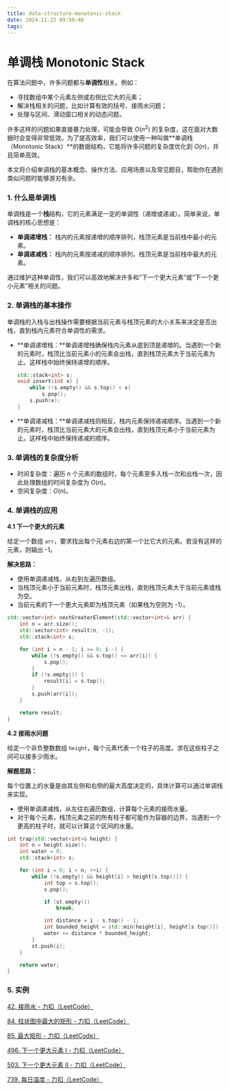```yaml
---
title: data-structure-monotonic-stack
date: 2024-11-22 09:59:40
tags:
---
```


# 单调栈 Monotonic Stack

在算法问题中，许多问题都与**单调性**相关。例如：

- 寻找数组中某个元素左侧或右侧比它大的元素；
- 解决栈相关的问题，比如计算有效的括号、接雨水问题；
- 处理与区间、滑动窗口相关的动态问题。

许多这样的问题如果直接暴力处理，可能会导致 $O(n^2)$ 的复杂度，这在面对大数据时会变得非常低效。为了提高效率，我们可以使用一种叫做**单调栈（Monotonic Stack）**的数据结构，它能将许多问题的复杂度优化到 $O(n)$，并且简单高效。

本文将介绍单调栈的基本概念、操作方法、应用场景以及常见题目，帮助你在遇到类似问题时能够游刃有余。



### 1. 什么是单调栈

单调栈是一个**栈**结构，它的元素满足一定的单调性（递增或递减）。简单来说，单调栈的核心思想是：

- **单调递增栈：** 栈内的元素按递增的顺序排列，栈顶元素是当前栈中最小的元素。
- **单调递减栈：** 栈内的元素按递减的顺序排列，栈顶元素是当前栈中最大的元素。

通过维护这种单调性，我们可以高效地解决许多和“下一个更大元素”或“下一个更小元素”相关的问题。



### 2. 单调栈的基本操作

单调栈的入栈与出栈操作需要根据当前元素与栈顶元素的大小关系来决定是否出栈，直到栈内元素符合单调性的需求。

- **单调递增栈：**单调递增栈确保栈内元素从底到顶是递增的。当遇到一个新的元素时，栈顶比当前元素小的元素会出栈，直到栈顶元素大于当前元素为止。这样栈中始终保持递增的顺序。

  ```c++
  std::stack<int> s;
  void insert(int x) {
      while (!s.empty() && s.top() < x)
          s.pop();
      s.push(x);
  }
  ```

- **单调递减栈：**单调递减栈则相反，栈内元素保持递减顺序。当遇到一个新的元素时，栈顶比当前元素大的元素会出栈，直到栈顶元素小于当前元素为止。这样栈中始终保持递减的顺序。



### 3. 单调栈的复杂度分析

- 时间复杂度：遍历 $n$ 个元素的数组时，每个元素至多入栈一次和出栈一次，因此处理数组的时间复杂度为 $O(n)$。
- 空间复杂度：$O(n)$。



### 4. 单调栈的应用

**4.1 下一个更大的元素**

给定一个数组 `arr`，要求找出每个元素右边的第一个比它大的元素。若没有这样的元素，则输出 -1。

**解决思路：**

- 使用单调递减栈，从右到左遍历数组。
- 当栈顶元素小于当前元素时，栈顶元素出栈，直到栈顶元素大于当前元素或栈为空。
- 当前元素的下一个更大元素即为栈顶元素（如果栈为空则为 -1）。

```c++
std::vector<int> nextGreaterElement(std::vector<int>& arr) {
    int n = arr.size();
    std::vector<int> result(n, -1);
    std::stack<int> s;

    for (int i = n - 1; i >= 0; i--) {
        while (!s.empty() && s.top() <= arr[i]) {
            s.pop();
        }
        if (!s.empty()) {
            result[i] = s.top();
        }
        s.push(arr[i]);
    }

    return result;
}
```

**4.2 接雨水问题**

给定一个非负整数数组 `height`，每个元素代表一个柱子的高度。求在这些柱子之间可以接多少雨水。

**解题思路：**

每个位置上的水量是由其左侧和右侧的最大高度决定的，具体计算可以通过单调栈来实现。

- 使用单调递减栈，从左往右遍历数组，计算每个元素的接雨水量。
- 对于每个元素，栈顶元素之前的所有柱子都可能作为容器的边界，当遇到一个更高的柱子时，就可以计算这个区间的水量。

```c++
int trap(std::vector<int>& height) {
    int n = height.size();
    int water = 0;
    std::stack<int> s;

    for (int i = 0; i < n; ++i) {
        while (!s.empty() && height[i] > height[s.top()]) {
            int top = s.top();
            s.pop();

            if (st.empty())
                break;

            int distance = i - s.top() - 1;
            int bounded_height = std::min(height[i], height[s.top()]) - height[top];
            water += distance * bounded_height;
        }
        st.push(i);
    }

    return water;
}
```



### 5. 实例

[42. 接雨水 - 力扣（LeetCode）](https://leetcode.cn/problems/trapping-rain-water/description/)

[84. 柱状图中最大的矩形 - 力扣（LeetCode）](https://leetcode.cn/problems/largest-rectangle-in-histogram/description/)

[85. 最大矩形 - 力扣（LeetCode）](https://leetcode.cn/problems/maximal-rectangle/description/)

[496. 下一个更大元素 I - 力扣（LeetCode）](https://leetcode.cn/problems/next-greater-element-i/description/)

[503. 下一个更大元素 II - 力扣（LeetCode）](https://leetcode.cn/problems/next-greater-element-ii/description/)

[739. 每日温度 - 力扣（LeetCode）](https://leetcode.cn/problems/daily-temperatures/description/)

